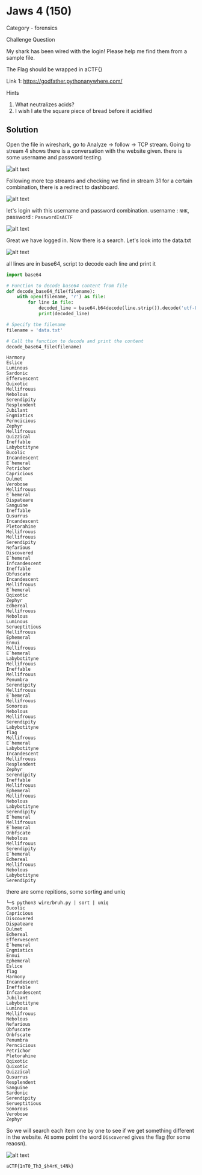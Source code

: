 # Jaws 4 (150)

Category - forensics

Challenge Question

My shark has been wired with the login! Please help me find them from a sample file.

The Flag should be wrapped in aCTF{}

Link 1: https://godfather.pythonanywhere.com/

Hints
1) What neutralizes acids?
2) I wish I ate the square piece of bread before it acidified

## Solution

Open the file in wireshark, go to Analyze -> follow -> TCP stream. Going to stream 4 shows there is a conversation with the website given. there is some username and password testing. 

![alt text](image.png)

Following more tcp streams and checking we find in stream 31 for a certain combination, there is a redirect to dashboard.

![alt text](image-2.png)

let's login with this username and password combination.
username : `NHK`, password : `PasswordIsACTF`

![alt text](image-3.png)

Great we have logged in. Now there is a search. Let's look into the data.txt

![alt text](image-4.png)

all lines are in base64, script to decode each line and print it

```python
import base64

# Function to decode base64 content from file
def decode_base64_file(filename):
    with open(filename, 'r') as file:
        for line in file:
            decoded_line = base64.b64decode(line.strip()).decode('utf-8')
            print(decoded_line)

# Specify the filename
filename = 'data.txt'

# Call the function to decode and print the content
decode_base64_file(filename)
```
```
Harmony
Eslice
Luminous
Sardonic
Effervescent
Quixotic
Mellifrouus
Nebolous
Serendipity
Resplendent
Jubilant
Engmiatics
Perncicious
Zephyr
Mellifrouus
Quizzical
Ineffable
Labybotityne
Bucolic
Incandescent
E`hemeral
Petrichor
Capricious
Dulmet
Verobose
Mellifrouus
E`hemeral
Dispateare
Sanguine
Ineffable
Qusurrus
Incandescent
Pletorahine
Mellifrouus
Mellifrouus
Serendipity
Nefarious
Discovered
E`hemeral
Infcandescent
Ineffable
Obfuscate
Incandescent
Mellifrouus
E`hemeral
Qqixotic
Zephyr
Edhereal
Mellifrouus
Nebolous
Luminous
Serueptitious
Mellifrouus
Ephemeral
Ennui
Mellifrouus
E`hemeral
Labybotityne
Mellifrouus
Ineffable
Mellifrouus
Penumbra
Serendipity
Mellifrouus
E`hemeral
Mellifrouus
Sonorous
Nebolous
Mellifrouus
Serendipity
Labybotityne
flag
Mellifrouus
E`hemeral
Labybotityne
Incandescent
Mellifrouus
Resplendent
Zephyr
Serendipity
Ineffable
Mellifrouus
Ephemeral
Mellifrouus
Nebolous
Labybotityne
Serendipity
E`hemeral
Mellifrouus
E`hemeral
Onbfscate
Nebolous
Mellifrouus
Serendipity
E`hemeral
Edhereal
Mellifrouus
Nebolous
Labybotityne
Serendipity
```

there are some repitions, some sorting and uniq
```
└─$ python3 wire/bruh.py | sort | uniq
Bucolic
Capricious
Discovered
Dispateare
Dulmet
Edhereal
Effervescent
E`hemeral
Engmiatics
Ennui
Ephemeral
Eslice
flag
Harmony
Incandescent
Ineffable
Infcandescent
Jubilant
Labybotityne
Luminous
Mellifrouus
Nebolous
Nefarious
Obfuscate
Onbfscate
Penumbra
Perncicious
Petrichor
Pletorahine
Qqixotic
Quixotic
Quizzical
Qusurrus
Resplendent
Sanguine
Sardonic
Serendipity
Serueptitious
Sonorous
Verobose
Zephyr
```

So we will search each item one by one to see if we get something different in the website. At some point the word `Discovered` gives the flag (for some reaosn).

![alt text](image-5.png)

`aCTF{1nT0_Th3_$h4rK_t4Nk}`